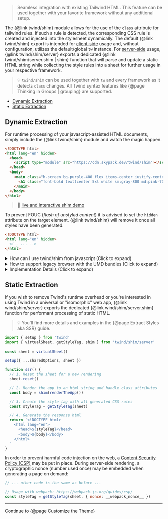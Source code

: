 > Seamless integration with existing Tailwind HTML. This feature can be used together with your favorite framework without any additional setup.

The {@link twind/shim} module allows for the use of the `class` attribute for tailwind rules. If such a rule is detected, the corresponding CSS rule is created and injected into the stylesheet dynamically. The default {@link twind/shim} export is intended for [client-side](#client-side-dynamic-extraction) usage and, without configuration, utilizes the default/global `tw` instance. For [server-side](#server-side-static-extraction) usage, {@link twind/shim/server} exports a dedicated {@link twind/shim/server.shim | shim} function that will parse and update a static HTML string while collecting the style rules into a sheet for further usage in your respective framework.

> 💡 `twind/shim` can be used together with `tw` and every framework as it detects `class` changes. All Twind syntax features like {@page Thinking in Groups | grouping} are supported.

<!-- START doctoc generated TOC please keep comment here to allow auto update -->
<!-- DON'T EDIT THIS SECTION, INSTEAD RE-RUN doctoc TO UPDATE -->

- [Dynamic Extraction](#dynamic-extraction)
- [Static Extraction](#static-extraction)

<!-- END doctoc generated TOC please keep comment here to allow auto update -->

## Dynamic Extraction

For runtime processing of your javascript-assisted HTML documents, simply include the {@link twind/shim} module and watch the magic happen.

```html
<!DOCTYPE html>
<html lang="en" hidden>
  <head>
    <script type="module" src="https://cdn.skypack.dev/twind/shim"></script>
  </head>
  <body>
    <main class="h-screen bg-purple-400 flex items-center justify-center">
      <h1 class="font-bold text(center 5xl white sm:gray-800 md:pink-700)">This is Twind!</h1>
    </main>
  </body>
</html>
```

> 🚀 [live and interactive shim demo](https://esm.codes/#aW1wb3J0ICdodHRwczovL2Nkbi5za3lwYWNrLmRldi90d2luZC9zaGltJwoKZG9jdW1lbnQuYm9keS5pbm5lckhUTUwgPSBgCiAgPG1haW4gY2xhc3M9Imgtc2NyZWVuIGJnLXB1cnBsZS00MDAgZmxleCBpdGVtcy1jZW50ZXIganVzdGlmeS1jZW50ZXIiPgogICAgPGgxIGNsYXNzPSJmb250LWJvbGQgdGV4dChjZW50ZXIgNXhsIHdoaXRlIHNtOmdyYXktODAwIG1kOnBpbmstNzAwKSI+CiAgICAgIFRoaXMgaXMgVHdpbmQhCiAgICA8L2gxPgogIDwvbWFpbj4KYA==)

To prevent FOUC (_flash of unstyled content_) it is advised to set the `hidden` attribute on the target element. {@link twind/shim} will remove it once all styles have been generated.

```html
<!DOCTYPE html>
<html lang="en" hidden>
  <!-- ... -->
</html>
```

<details><summary>How can I use twind/shim from javascript (Click to expand)</summary>

> Internally {@link twind/shim} uses {@link twind/observe} which may be useful for advanced use cases.

```js
import 'twind/shim'
```

```js
import { setup, disconnect } from 'twind/shim'
```

</details>

<details><summary>How to support legacy browser with the UMD bundles (Click to expand)</summary>

> You may need to provide certain [polyfills](./browser-support.md) depending on your target browser.

```html
<script defer src="https://unpkg.com/twind/twind.umd.js"></script>
<script defer src="https://unpkg.com/twind/observe/observe.umd.js"></script>
<script defer src="https://unpkg.com/twind/shim/shim.umd.js"></script>
```

</details>

<details><summary>Implementation Details (Click to expand)</summary>

{@link twind/shim} starts {@link twind/observe | observing} class attributes changes right after the [DOM content has been loaded](https://developer.mozilla.org/en-US/docs/Web/API/Document/DOMContentLoaded_event). For further details see {@link twind/observe | twind/observe}.

</details>

## Static Extraction

If you wish to remove Twind's runtime overhead or you're interested in using Twind in a universal or "isomorphic" web app, {@link wind/shim/server} exports the dedicated {@link wind/shim/server.shim} function for performant processing of static HTML.

> 💡 You'll find more details and examples in the {@page Extract Styles aka SSR} guide.

```js
import { setup } from 'twind'
import { virtualSheet, getStyleTag, shim } from 'twind/shim/server'

const sheet = virtualSheet()

setup({ ...sharedOptions, sheet })

function ssr() {
  // 1. Reset the sheet for a new rendering
  sheet.reset()

  // 2. Render the app to an html string and handle class attributes
  const body = shim(renderTheApp())

  // 3. Create the style tag with all generated CSS rules
  const styleTag = getStyleTag(sheet)

  // 4. Generate the response html
  return `<!DOCTYPE html>
    <html lang="en">
      <head>${styleTag}</head>
      <body>${body}</body>
    </html>
  `
}
```

In order to prevent harmful code injection on the web, a [Content Security Policy (CSP)](https://developer.mozilla.org/docs/Web/HTTP/CSP) may be put in place. During server-side rendering, a cryptographic nonce (number used once) may be embedded when generating a page on demand:

```js
// ... other code is the same as before ...

// Usage with webpack: https://webpack.js.org/guides/csp/
const styleTag = getStyleTag(sheet, { nonce: __webpack_nonce__ })
```

<hr/>

Continue to {@page Customize the Theme}
